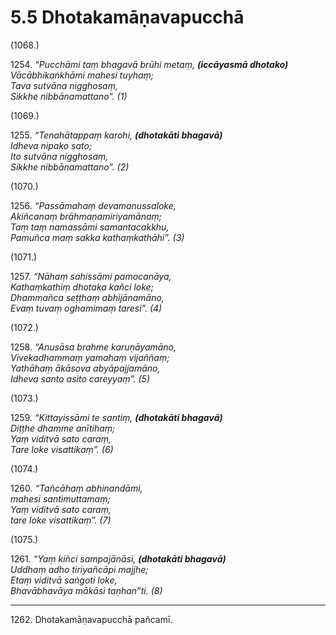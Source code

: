 

# 5.5 Dhotakamāṇavapucchā



(1068.)

1254\. _“Pucchāmi taṃ bhagavā brūhi metaṃ, __(iccāyasmā dhotako)___  
_Vācābhikaṅkhāmi mahesi tuyhaṃ;_  
_Tava sutvāna nigghosaṃ,_  
_Sikkhe nibbānamattano”. (1)_  


(1069.)

1255\. _“Tenahātappaṃ karohi, __(dhotakāti bhagavā)___  
_Idheva nipako sato;_  
_Ito sutvāna nigghosaṃ,_  
_Sikkhe nibbānamattano”. (2)_  


(1070.)

1256\. _“Passāmahaṃ devamanussaloke,_  
_Akiñcanaṃ brāhmaṇamiriyamānaṃ;_  
_Taṃ taṃ namassāmi samantacakkhu,_  
_Pamuñca maṃ sakka kathaṃkathāhi”. (3)_  


(1071.)

1257\. _“Nāhaṃ sahissāmi pamocanāya,_  
_Kathaṃkathiṃ dhotaka kañci loke;_  
_Dhammañca seṭṭhaṃ abhijānamāno,_  
_Evaṃ tuvaṃ oghamimaṃ taresi”. (4)_  


(1072.)

1258\. _“Anusāsa brahme karuṇāyamāno,_  
_Vivekadhammaṃ yamahaṃ vijaññaṃ;_  
_Yathāhaṃ ākāsova abyāpajjamāno,_  
_Idheva santo asito careyyaṃ”. (5)_  


(1073.)

1259\. _“Kittayissāmi te santiṃ, __(dhotakāti bhagavā)___  
_Diṭṭhe dhamme anītihaṃ;_  
_Yaṃ viditvā sato caraṃ,_  
_Tare loke visattikaṃ”. (6)_  


(1074.)

1260\. _“Tañcāhaṃ abhinandāmi,_  
_mahesi santimuttamaṃ;_  
_Yaṃ viditvā sato caraṃ,_  
_tare loke visattikaṃ”. (7)_  


(1075.)

1261\. _“Yaṃ kiñci sampajānāsi, __(dhotakāti bhagavā)___  
_Uddhaṃ adho tiriyañcāpi majjhe;_  
_Etaṃ viditvā saṅgoti loke,_  
_Bhavābhavāya mākāsi taṇhan”ti. (8)_  


---

1262\. Dhotakamāṇavapucchā pañcamī.





